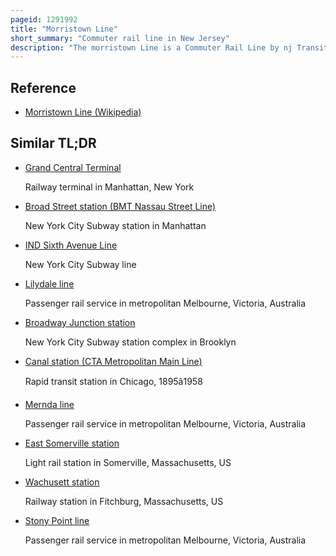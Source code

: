 ```yaml
---
pageid: 1291992
title: "Morristown Line"
short_summary: "Commuter rail line in New Jersey"
description: "The morristown Line is a Commuter Rail Line by nj Transit connecting Morris and Essex Counties to new York City via either new York Penn Station or hoboken terminal. Out of 60 Inbound and 58 outbound daily weekday Trains, 28 Inbound and 26 Outbound Midtown Direct trains use the Kearny Connection to Penn Station ; the Rest go to Hoboken. Passengers can transfer at Newark Broad Street or Summit to reach the other Destination. The Line is dark green on Rail System Maps and its Symbol is a Drum a Reference to morristown's History during the american Revolution."
---
```


## Reference

- [Morristown Line (Wikipedia)](https://en.wikipedia.org/?curid=1291992)

## Similar TL;DR

- [Grand Central Terminal](/tldr/en/grand-central-terminal)

  Railway terminal in Manhattan, New York

- [Broad Street station (BMT Nassau Street Line)](/tldr/en/broad-street-station-bmt-nassau-street-line)

  New York City Subway station in Manhattan

- [IND Sixth Avenue Line](/tldr/en/ind-sixth-avenue-line)

  New York City Subway line

- [Lilydale line](/tldr/en/lilydale-line)

  Passenger rail service in metropolitan Melbourne, Victoria, Australia

- [Broadway Junction station](/tldr/en/broadway-junction-station)

  New York City Subway station complex in Brooklyn

- [Canal station (CTA Metropolitan Main Line)](/tldr/en/canal-station-cta-metropolitan-main-line)

  Rapid transit station in Chicago, 1895â1958

- [Mernda line](/tldr/en/mernda-line)

  Passenger rail service in metropolitan Melbourne, Victoria, Australia

- [East Somerville station](/tldr/en/east-somerville-station)

  Light rail station in Somerville, Massachusetts, US

- [Wachusett station](/tldr/en/wachusett-station)

  Railway station in Fitchburg, Massachusetts, US

- [Stony Point line](/tldr/en/stony-point-line)

  Passenger rail service in metropolitan Melbourne, Victoria, Australia
